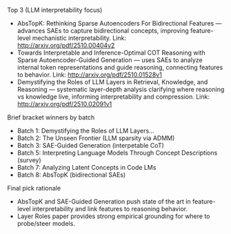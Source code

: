 Top 3 (LLM interpretability focus)
- AbsTopK: Rethinking Sparse Autoencoders For Bidirectional Features — advances SAEs to capture bidirectional concepts, improving feature-level mechanistic interpretability. Link: http://arxiv.org/pdf/2510.00404v2
- Towards Interpretable and Inference-Optimal COT Reasoning with Sparse Autoencoder-Guided Generation — uses SAEs to analyze internal token representations and guide reasoning, connecting features to behavior. Link: http://arxiv.org/pdf/2510.01528v1
- Demystifying the Roles of LLM Layers in Retrieval, Knowledge, and Reasoning — systematic layer-depth analysis clarifying where reasoning vs knowledge live, informing interpretability and compression. Link: http://arxiv.org/pdf/2510.02091v1

Brief bracket winners by batch
- Batch 1: Demystifying the Roles of LLM Layers...
- Batch 2: The Unseen Frontier (LLM sparsity via ADMM)
- Batch 3: SAE-Guided Generation (interpetable CoT)
- Batch 5: Interpreting Language Models Through Concept Descriptions (survey)
- Batch 7: Analyzing Latent Concepts in Code LMs
- Batch 8: AbsTopK (bidirectional SAEs)

Final pick rationale
- AbsTopK and SAE-Guided Generation push state of the art in feature-level interpretability and link features to reasoning behavior.
- Layer Roles paper provides strong empirical grounding for where to probe/steer models.